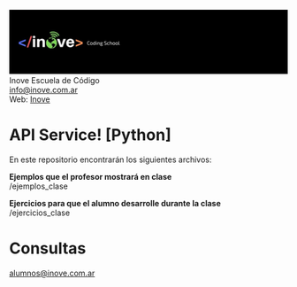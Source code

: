 ![Inove banner](/inove.jpg)
Inove Escuela de Código\
info@inove.com.ar\
Web: [Inove](http://inove.com.ar)

# API Service! [Python]
En este repositorio encontrarán los siguientes archivos:

__Ejemplos que el profesor mostrará en clase__\
/ejemplos_clase

__Ejercicios para que el alumno desarrolle durante la clase__\
/ejercicios_clase

# Consultas
alumnos@inove.com.ar

